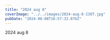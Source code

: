 ```yaml
---
title: "2024 aug 8"
coverImage: "../../images/2024-aug-8-I3OT.jpg"
pubDate: "2024-08-08T16:57:32.876Z"
---
```


2024 aug 8
